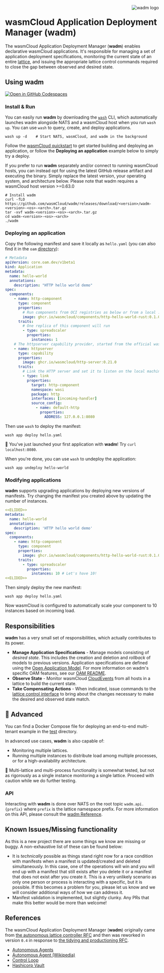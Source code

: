 <img align="right" src="./static/images/wadm_128.png" alt="wadm logo" />

# wasmCloud Application Deployment Manager (wadm)

The wasmCloud Application Deployment Manager (**wadm**) enables declarative wasmCloud applications.
It's responsible for managing a set of application deployment specifications, monitoring the current
state of an entire [lattice](https://wasmcloud.com/docs/deployment/lattice/), and issuing the
appropriate lattice control commands required to close the gap between observed and desired state.

## Using wadm

[![Open in GitHub Codespaces](https://github.com/codespaces/badge.svg)](https://github.com/codespaces/new?hide_repo_select=true&ref=main&repo=401352358&machine=standardLinux32gb&location=EastUs)

### Install & Run

You can easily run **wadm** by downloading the [`wash`](https://wasmcloud.com/docs/installation) CLI, which automatically launches wadm alongside NATS and a wasmCloud host when you run `wash up`. You can use `wash` to query, create, and deploy applications.

```
wash up -d    # Start NATS, wasmCloud, and wadm in the background
```

Follow the [wasmCloud quickstart](https://wasmcloud.com/docs/tour/hello-world) to get started building and deploying an application, or follow the **Deploying an application** example below to simply try a deploy.

If you prefer to run **wadm** separately and/or connect to running wasmCloud hosts, you can instead opt for using the latest GitHub release artifact and executing the binary. Simply replace the latest version, your operating system, and architecture below. Please note that wadm requires a wasmCloud host version >=0.63.0

```
# Install wadm
curl -fLO https://github.com/wasmCloud/wadm/releases/download/<version>/wadm-<version>-<os>-<arch>.tar.gz
tar -xvf wadm-<version>-<os>-<arch>.tar.gz
cd wadm-<version>-<os>-<arch>
./wadm
```

### Deploying an application

Copy the following manifest and save it locally as `hello.yaml` (you can also find it in the `oam`
[directory](./oam/hello.yaml)):

```yaml
# Metadata
apiVersion: core.oam.dev/v1beta1
kind: Application
metadata:
  name: hello-world
  annotations:
    description: "HTTP hello world demo"
spec:
  components:
    - name: http-component
      type: component
      properties:
        # Run components from OCI registries as below or from a local .wasm component binary.
        image: ghcr.io/wasmcloud/components/http-hello-world-rust:0.1.0
      traits:
        # One replica of this component will run
        - type: spreadscaler
          properties:
            instances: 1
    # The httpserver capability provider, started from the official wasmCloud OCI artifact
    - name: httpserver
      type: capability
      properties:
        image: ghcr.io/wasmcloud/http-server:0.21.0
      traits:
        # Link the HTTP server and set it to listen on the local machine's port 8080
        - type: link
          properties:
            target: http-component
            namespace: wasi
            package: http
            interfaces: [incoming-handler]
            source_config:
              - name: default-http
                properties:
                  ADDRESS: 127.0.0.1:8080
```

Then use `wash` to deploy the manifest:

```
wash app deploy hello.yaml
```

🎉 You've just launched your first application with **wadm**! Try `curl localhost:8080`.

When you're done, you can use `wash` to undeploy the application:

```
wash app undeploy hello-world
```

### Modifying applications

**wadm** supports upgrading applications by deploying new versions of manifests. Try changing the manifest you created above by updating the number of instances.

```yaml
<<ELIDED>>
metadata:
  name: hello-world
  annotations:
    description: 'HTTP hello world demo'
spec:
  components:
    - name: http-component
      type: component
      properties:
        image: ghcr.io/wasmcloud/components/http-hello-world-rust:0.1.0
      traits:
        - type: spreadscaler
          properties:
            instances: 10 # Let's have 10!
<<ELIDED>>
```

Then simply deploy the new manifest:

```
wash app deploy hello.yaml
```

Now wasmCloud is configured to automatically scale your component to 10 instances based on incoming load.

## Responsibilities

**wadm** has a very small set of responsibilities, which actually contributes to its power.

- **Manage Application Specifications** - Manage models consisting of _desired state_. This includes
  the creation and deletion and _rollback_ of models to previous versions. Application
  specifications are defined using the [Open Application Model](https://oam.dev/). For more
  information on wadm's specific OAM features, see our [OAM README](./oam/README.md).
- **Observe State** - Monitor wasmCloud [CloudEvents](https://wasmcloud.com/docs/reference/cloud-event-list) from all hosts in a lattice to build the current state.
- **Take Compensating Actions** - When indicated, issue commands to the [lattice control
  interface](https://github.com/wasmCloud/interfaces/tree/main/lattice-control) to bring about the
  changes necessary to make the desired and observed state match.

## 🚧 Advanced

You can find a Docker Compose file for deploying an end-to-end multi-tenant example in the [test](https://github.com/wasmCloud/wadm/blob/main/test/docker-compose-e2e-multitenant.yaml) directory.

In advanced use cases, **wadm** is also capable of:

- Monitoring multiple lattices.
- Running multiple instances to distribute load among multiple processes, or for a high-availability
  architecture.

🚧 Multi-lattice and multi-process functionality is somewhat tested, but not as rigorously as a single instance monitoring
a single lattice. Proceed with caution while we do further testing.

### API

Interacting with **wadm** is done over NATS on the root topic `wadm.api.{prefix}` where `prefix` is
the lattice namespace prefix. For more information on this API, please consult the [wadm
Reference](https://wasmcloud.com/docs/ecosystem/wadm/).

## Known Issues/Missing functionality

As this is a new project there are some things we know are missing or buggy. A non-exhaustive list
of these can be found below:

- It is _technically_ possible as things stand right now for a race condition with manifests when a
  manifest is updated/created and deleted simultaneously. In this case, one of the operations will
  win and you will end up with a manifest that still exists after you delete it or a manifest that
  does not exist after you create it. This is a very unlikely scenario as only one person or process
  is interacting with a specific, but it is possible. If this becomes a problem for you, please let
  us know and we will consider additional ways of how we can address it.
- Manifest validation is implemented, but slightly clunky. Any PRs that make this better would be
  more than welcome!

## References

The wasmCloud Application Deployment Manager (**wadm**) originally came from [the autonomous lattice
controller RFC](https://github.com/wasmCloud/wasmcloud-otp/issues/177) and then was reworked in
version `0.4` in response to [the tidying and productioning
RFC](https://github.com/wasmCloud/wadm/issues/40).

- [Autonomous Agents](https://www.sciencedirect.com/topics/computer-science/autonomous-agent)
- [Autonomous Agent (Wikipedia)](https://en.wikipedia.org/wiki/Autonomous_agent)
- [Control Loop](https://en.wikipedia.org/wiki/Control_loop)
- [Hashicorp Vault](https://www.vaultproject.io/)
